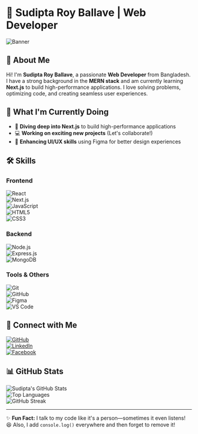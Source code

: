 # 🌟 Sudipta Roy Ballave | Web Developer  

![Banner](https://i.ibb.co/com/tT3c1S42/Banner.png)  

## 👋 About Me  
Hi! I'm **Sudipta Roy Ballave**, a passionate **Web Developer** from Bangladesh. I have a strong background in the **MERN stack** and am currently learning **Next.js** to build high-performance applications. I love solving problems, optimizing code, and creating seamless user experiences.  

## 🚀 What I'm Currently Doing  
- 🚀 **Diving deep into Next.js** to build high-performance applications  
- 💻 **Working on exciting new projects** (Let's collaborate!)  
- 🎨 **Enhancing UI/UX skills** using Figma for better design experiences  

## 🛠 Skills  

### **Frontend**  
![React](https://img.shields.io/badge/React-61DAFB?style=for-the-badge&logo=react&logoColor=black)  
![Next.js](https://img.shields.io/badge/Next.js-000000?style=for-the-badge&logo=nextdotjs&logoColor=white)  
![JavaScript](https://img.shields.io/badge/JavaScript-F7DF1E?style=for-the-badge&logo=javascript&logoColor=black)  
![HTML5](https://img.shields.io/badge/HTML5-E34F26?style=for-the-badge&logo=html5&logoColor=white)  
![CSS3](https://img.shields.io/badge/CSS3-1572B6?style=for-the-badge&logo=css3&logoColor=white)  

### **Backend**  
![Node.js](https://img.shields.io/badge/Node.js-339933?style=for-the-badge&logo=nodedotjs&logoColor=white)  
![Express.js](https://img.shields.io/badge/Express.js-000000?style=for-the-badge&logo=express&logoColor=white)  
![MongoDB](https://img.shields.io/badge/MongoDB-47A248?style=for-the-badge&logo=mongodb&logoColor=white)  

### **Tools & Others**  
![Git](https://img.shields.io/badge/Git-F05032?style=for-the-badge&logo=git&logoColor=white)  
![GitHub](https://img.shields.io/badge/GitHub-181717?style=for-the-badge&logo=github&logoColor=white)  
![Figma](https://img.shields.io/badge/Figma-F24E1E?style=for-the-badge&logo=figma&logoColor=white)  
![VS Code](https://img.shields.io/badge/VS_Code-007ACC?style=for-the-badge&logo=visualstudiocode&logoColor=white)  

## 🔗 Connect with Me  
[![GitHub](https://img.shields.io/badge/GitHub-181717?style=for-the-badge&logo=github&logoColor=white)](https://github.com/SudiptaRoyBallave)  
[![LinkedIn](https://img.shields.io/badge/LinkedIn-0A66C2?style=for-the-badge&logo=linkedin&logoColor=white)](https://www.linkedin.com/in/sudipta-roy-ballave-4b9757259/)  
[![Facebook](https://img.shields.io/badge/Facebook-1877F2?style=for-the-badge&logo=facebook&logoColor=white)](https://www.facebook.com/ballave.sudipta)  

## 📊 GitHub Stats  

![Sudipta's GitHub Stats](https://github-readme-stats.vercel.app/api?username=SudiptaRoyBallave&show_icons=true&theme=tokyonight)  
![Top Languages](https://github-readme-stats.vercel.app/api/top-langs/?username=SudiptaRoyBallave&layout=compact&theme=tokyonight)  
![GitHub Streak](https://github-readme-streak-stats.herokuapp.com/?user=SudiptaRoyBallave&theme=tokyonight)  

---

✨ **Fun Fact:** I talk to my code like it's a person—sometimes it even listens! 😆 Also, I add `console.log()` everywhere and then forget to remove it!
